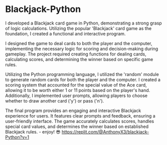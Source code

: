 # Blackjack-Python
I developed a Blackjack card game in Python, demonstrating a strong grasp of logic calculations. Utilizing the popular 'Blackjack' card game as the foundation, I created a functional and interactive program.

I designed the game to deal cards to both the player and the computer, implementing the necessary logic for scoring and decision-making during gameplay. The project required creating functions for dealing cards, calculating scores, and determining the winner based on specific game rules.

Utilizing the Python programming language, I utilized the 'random' module to generate random cards for both the player and the computer. I created a scoring system that accounted for the special value of the Ace card, allowing it to be worth either 1 or 11 points based on the player's hand. Additionally, I implemented user prompts, allowing players to choose whether to draw another card ('y') or pass ('n').

The final program provides an engaging and interactive Blackjack experience for users. It features clear prompts and feedback, ensuring a user-friendly interface. The game accurately calculates scores, handles special card values, and determines the winner based on established Blackjack rules. - enjoy! 😎 https://replit.com/@AnthonyX3/blackjack-Python?v=1

